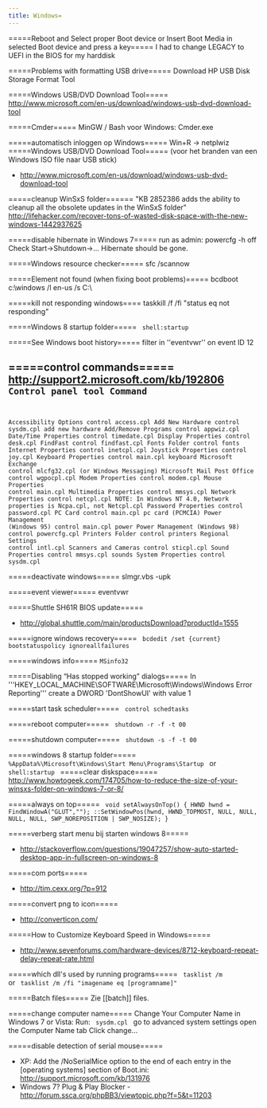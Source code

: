 ```yaml
---
title: Windows=
---
```

=====Reboot and Select proper Boot device or Insert Boot Media in selected Boot device and press a key=====
I had to change LEGACY to UEFI in the BIOS for my harddisk

=====Problems with formatting USB drive=====
Download HP USB Disk Storage Format Tool

=====Windows USB/DVD Download Tool=====
http://www.microsoft.com/en-us/download/windows-usb-dvd-download-tool

=====Cmder=====
MinGW / Bash voor Windows: Cmder.exe

=====automatisch inloggen op Windows=====
  Win+R -> netplwiz
=====Windows USB/DVD Download Tool=====
(voor het branden van een Windows ISO file naar USB stick)
* http://www.microsoft.com/en-us/download/windows-usb-dvd-download-tool

=====cleanup WinSxS folder======
"KB 2852386 adds the ability to cleanup all the obsolete updates in the WinSxS folder"
http://lifehacker.com/recover-tons-of-wasted-disk-space-with-the-new-windows-1442937625

=====disable hibernate in Windows 7=====
run as admin:
  powercfg -h off
Check Start->Shutdown->... Hibernate should be gone.

=====Windows resource checker=====
  sfc /scannow
  
=====Element not found (when fixing boot problems)=====
  bcdboot c:\windows /l en-us /s C:\

=====kill not responding windows====
  taskkill /f /fi "status eq not responding"

=====Windows 8 startup folder=====
<code>
shell:startup
</code>

=====See Windows boot history=====
filter in ''eventvwr'' on event ID 12

=====control commands=====
http://support2.microsoft.com/kb/192806
<code>
Control panel tool             Command
   -----------------------------------------------------------------
   Accessibility Options          control access.cpl
   Add New Hardware               control sysdm.cpl add new hardware
   Add/Remove Programs            control appwiz.cpl
   Date/Time Properties           control timedate.cpl
   Display Properties             control desk.cpl
   FindFast                       control findfast.cpl
   Fonts Folder                   control fonts
   Internet Properties            control inetcpl.cpl
   Joystick Properties            control joy.cpl
   Keyboard Properties            control main.cpl keyboard
   Microsoft Exchange             control mlcfg32.cpl
      (or Windows Messaging)
   Microsoft Mail Post Office     control wgpocpl.cpl
   Modem Properties               control modem.cpl
   Mouse Properties               control main.cpl
   Multimedia Properties          control mmsys.cpl
   Network Properties             control netcpl.cpl
                                  NOTE: In Windows NT 4.0, Network
                                  properties is Ncpa.cpl, not Netcpl.cpl
   Password Properties            control password.cpl
   PC Card                        control main.cpl pc card (PCMCIA)
   Power Management (Windows 95)  control main.cpl power
   Power Management (Windows 98)  control powercfg.cpl
   Printers Folder                control printers
   Regional Settings              control intl.cpl
   Scanners and Cameras           control sticpl.cpl
   Sound Properties               control mmsys.cpl sounds
   System Properties              control sysdm.cpl
</code>

=====deactivate windows=====
  slmgr.vbs -upk
  
=====event viewer=====
  eventvwr
  
=====Shuttle SH61R BIOS update=====
* http://global.shuttle.com/main/productsDownload?productId=1555

=====ignore windows recovery=====
<code>
bcdedit /set {current} bootstatuspolicy ignoreallfailures
</code>

=====windows info=====
<code>MSinfo32 </code>

=====Disabling “Has stopped working” dialogs=====
In '''HKEY_LOCAL_MACHINE\SOFTWARE\Microsoft\Windows\Windows Error Reporting''' create a DWORD 'DontShowUI' with value 1

=====start task scheduler=====
<code>
control schedtasks
</code>

=====reboot computer=====
<code>
shutdown -r -f -t 00
</code>

=====shutdown computer=====
<code>
shutdown -s -f -t 00
</code>

=====windows 8 startup folder=====
<code>
%AppData%\Microsoft\Windows\Start Menu\Programs\Startup
</code>
or
<code>
shell:startup
</code>
=====clear diskspace=====
http://www.howtogeek.com/174705/how-to-reduce-the-size-of-your-winsxs-folder-on-windows-7-or-8/

=====always on top=====
<code c>
void setAlwaysOnTop() {
  HWND hwnd = FindWindowA("GLUT","");
  ::SetWindowPos(hwnd, HWND_TOPMOST, NULL, NULL, NULL, NULL, SWP_NOREPOSITION | SWP_NOSIZE);
}
</code>

=====verberg start menu bij starten windows 8=====
* http://stackoverflow.com/questions/19047257/show-auto-started-desktop-app-in-fullscreen-on-windows-8

=====com ports=====
* http://tim.cexx.org/?p=912

=====convert png to icon=====
* http://converticon.com/

=====How to Customize Keyboard Speed in Windows=====
* http://www.sevenforums.com/hardware-devices/8712-keyboard-repeat-delay-repeat-rate.html

=====which dll's used by running programs=====
<code>
tasklist /m
</code>
or
<code>
tasklist /m /fi "imagename eq [programname]"
</code>

=====Batch files=====
Zie [[batch]] files.

=====change computer name=====
Change Your Computer Name in Windows 7 or Vista:
Run:
<code>
sysdm.cpl
</code>
go to advanced system settings
open the Computer Name tab
Click change...

=====disable detection of serial mouse=====
* XP: Add the /NoSerialMice option to the end of each entry in the [operating systems] section of Boot.ini: http://support.microsoft.com/kb/131976
* Windows 7? Plug & Play Blocker - http://forum.ssca.org/phpBB3/viewtopic.php?f=5&t=11203
